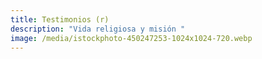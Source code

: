 ```yaml
---
title: Testimonios (r)
description: "Vida religiosa y misión "
image: /media/istockphoto-450247253-1024x1024-720.webp
---
```

